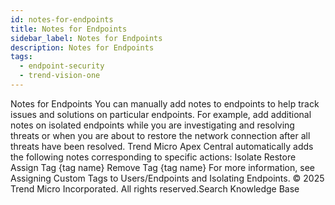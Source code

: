 ```yaml
---
id: notes-for-endpoints
title: Notes for Endpoints
sidebar_label: Notes for Endpoints
description: Notes for Endpoints
tags:
  - endpoint-security
  - trend-vision-one
---
```


 Notes for Endpoints You can manually add notes to endpoints to help track issues and solutions on particular endpoints. For example, add additional notes on isolated endpoints while you are investigating and resolving threats or when you are about to restore the network connection after all threats have been resolved. Trend Micro Apex Central automatically adds the following notes corresponding to specific actions: Isolate Restore Assign Tag {tag name} Remove Tag {tag name} For more information, see Assigning Custom Tags to Users/Endpoints and Isolating Endpoints. © 2025 Trend Micro Incorporated. All rights reserved.Search Knowledge Base